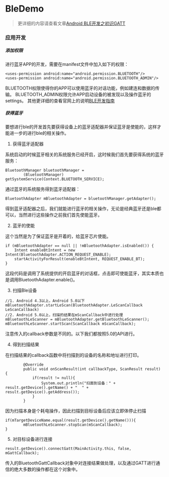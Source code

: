# BleDemo

> 更详细的内容请查看文章[Android BLE开发之初识GATT](http://www.jianshu.com/p/29a730795294)

### 应用开发
##### 添加权限
进行蓝牙APP的开发，需要在manifest文件中加入如下的权限：
```
<uses-permission android:name="android.permission.BLUETOOTH"/>
<uses-permission android:name="android.permission.BLUETOOTH_ADMIN"/>
```
BLUETOOTH权限使得你的APP可以使用蓝牙的对话功能，例如建连和数据的传输。
BLUETOOTH_ADMIN权限允许APP启动设备的被发现以及操作蓝牙的settings。
其他更详细的查看官网上的说明[BLE开发指南](https://developer.android.google.cn/guide/topics/connectivity/bluetooth-le.html)
##### 获得蓝牙
要想进行ble的开发首先要获得设备上的蓝牙适配器并保证蓝牙是使能的，这样才能进一步的进行ble的相关操作。

1. 获得蓝牙适配器

系统启动的时候蓝牙相关的系统服务已经开启，这时候我们首先要获得系统的蓝牙服务：
```
BluetoothManager bluetoothManager =
        (BluetoothManager) getSystemService(Context.BLUETOOTH_SERVICE);
```
通过蓝牙的系统服务得到蓝牙适配器：
```
BluetoothAdapter mBluetoothAdapter = bluetoothManager.getAdapter();
```
得到蓝牙适配器之后，我们就能进行蓝牙的相关操作，无论是经典蓝牙还是ble都可以，当然进行这些操作之前我们首先使能蓝牙。

2. 蓝牙的使能

这个当然是为了保证蓝牙是开着的，给蓝牙芯片使能。
```
if (mBluetoothAdapter == null || !mBluetoothAdapter.isEnabled()) {
    Intent enableBtIntent = new Intent(BluetoothAdapter.ACTION_REQUEST_ENABLE);
    startActivityForResult(enableBtIntent, REQUEST_ENABLE_BT);
}
```
这段代码是调用了系统提供的开启蓝牙的对话框，点击即可使能蓝牙，其实本质也是调用BluetoothAdapter.enable()。

3. 扫描Ble设备

```
//1. Android 4.3以上，Android 5.0以下
mBluetoothAdapter.startLeScan(BluetoothAdapter.LeScanCallback LeScanCallback)
//2. Android 5.0以上，扫描的结果在mScanCallback中进行处理
mBluetoothLeScanner = mBluetoothAdapter.getBluetoothLeScanner();
mBluetoothLeScanner.startScan(ScanCallback mScanCallback);
```
注意传入的callback参数是不同的。以下我们都按照5.0的API进行。

4. 得到扫描结果

在扫描结果的callback函数中将扫描到的设备的名称和地址进行打印。
```
        @Override
        public void onScanResult(int callbackType, ScanResult result) {
            if(result != null){
                System.out.println("扫面到设备：" + result.getDevice().getName() + "  " + result.getDevice().getAddress()); 
            }
        }
```
因为扫描本身是个耗电操作，因此扫描到目标设备后应该立即体停止扫描
```
if(mTargetDeviceName.equal(result.getDevice().getName())){
        mBluetoothLeScanner.stopScan(mScanCallback);
}
```

5. 对目标设备进行连接

```
result.getDevice().connectGatt(MainActivity.this, false, mGattCallback);
```
传入的BluetoothGattCallback对象中对连接结果做处理，以及通过GATT进行通信的绝大多数的操作都在这个对象中。
